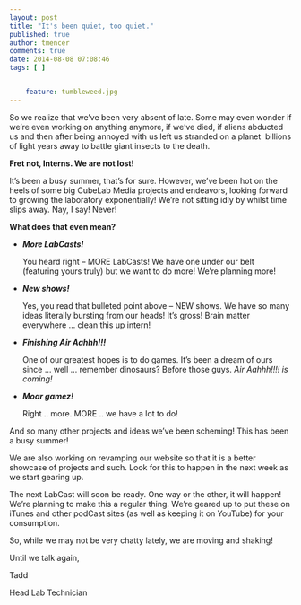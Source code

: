 ```yaml
---
layout: post
title: "It's been quiet, too quiet."
published: true
author: tmencer
comments: true
date: 2014-08-08 07:08:46
tags: [ ]


    feature: tumbleweed.jpg
---
```

So we realize that we&#8217;ve been very absent of late. Some may even wonder if we&#8217;re even working on anything anymore, if we&#8217;ve died, if aliens abducted us and then after being annoyed with us left us stranded on a planet  billions of light years away to battle giant insects to the death.

**Fret not, Interns. We are not lost!**

It&#8217;s been a busy summer, that&#8217;s for sure. However, we&#8217;ve been hot on the heels of some big CubeLab Media projects and endeavors, looking forward to growing the laboratory exponentially! We&#8217;re not sitting idly by whilst time slips away. Nay, I say! Never!

**What does that even mean?**

  * _**More LabCasts!**_

    You heard right &#8211; MORE LabCasts! We have one under our belt (featuring yours truly) but we want to do more! We&#8217;re planning more!
  * _**New shows!**_

    Yes, you read that bulleted point above &#8211; NEW shows. We have so many ideas literally bursting from our heads! It&#8217;s gross! Brain matter everywhere &#8230; clean this up intern!
  * _**Finishing Air Aahhh!!!**_

    One of our greatest hopes is to do games. It&#8217;s been a dream of ours since &#8230; well &#8230; remember dinosaurs? Before those guys. _Air Aahhh!!!! is coming!_
  * _**Moar gamez!**_

    Right .. more. MORE .. we have a lot to do!

And so many other projects and ideas we&#8217;ve been scheming! This has been a busy summer!

We are also working on revamping our website so that it is a better showcase of projects and such. Look for this to happen in the next week as we start gearing up.

The next LabCast will soon be ready. One way or the other, it will happen! We&#8217;re planning to make this a regular thing. We&#8217;re geared up to put these on iTunes and other podCast sites (as well as keeping it on YouTube) for your consumption.

So, while we may not be very chatty lately, we are moving and shaking!

Until we talk again,

Tadd

Head Lab Technician

